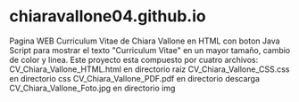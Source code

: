 # chiaravallone04.github.io
Pagina WEB Curriculum Vitae de Chiara Vallone en HTML con boton Java Script para mostrar el texto "Curriculum Vitae" en un mayor tamaño, cambio de color y linea.
Este proyecto esta compuesto por cuatro archivos:
CV_Chiara_Vallone_HTML.html en directorio raiz
CV_Chiara_Vallone_CSS.css en directorio css
CV_Chiara_Vallone_PDF.pdf en directorio descarga
CV_Chiara_Vallone_Foto.jpg en directorio img

